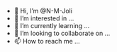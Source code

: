 - 👋 Hi, I’m @N-M-Joli
- 👀 I’m interested in ...
- 🌱 I’m currently learning ...
- 💞️ I’m looking to collaborate on ...
- 📫 How to reach me ...

<!---
N-M-Joli/N-M-Joli is a ✨ special ✨ repository because its `README.md` (this file) appears on your GitHub profile.
You can click the Preview link to take a look at your changes.
--->

